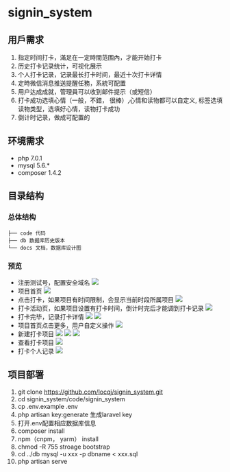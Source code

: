 # signin_system

## 用戶需求
1. 指定时间打卡，滿足在一定時間范围內，才能开始打卡
2. 历史打卡记录统计，可视化展示
3. 个人打卡记录，记录最长打卡时间，最近十次打卡详情
4. 定時微信消息推送提醒任務，系統可配置
5. 用户达成成就，管理員可以收到邮件提示（或短信）
6. 打卡成功选填心情（一般，不錯， 很棒）,心情和读物都可以自定义, 标签选填读物类型，选填好心情，读物打卡成功
7. 倒计时记录，做成可配置的

## 环境需求
* php 7.0.1
* mysql 5.6.*
* composer 1.4.2

## 目录结构

### 总体结构

```
├── code 代码
├── db 数据库历史版本
└── docs 文档，数据库设计图
```
### 预览
* 注册测试号，配置安全域名
![](ReadmeImg/0)
* 项目首页
![](ReadmeImg/1)
* 点击打卡，如果项目有时间限制，会显示当前时段所属项目
![](ReadmeImg/2)
* 打卡活动页，如果项目设置有打卡时间，倒计时完后才能调到打卡记录
![](ReadmeImg/3)
* 打卡完毕，记录打卡详情
![](ReadmeImg/4)
![](ReadmeImg/5)
* 项目首页点击更多，用户自定义操作
![](ReadmeImg/6)
* 新建打卡项目
![](ReadmeImg/9)
![](ReadmeImg/10)
![](ReadmeImg/11)
* 查看打卡项目
![](ReadmeImg/8)
* 打卡个人记录
![](ReadmeImg/12)










## 项目部署
1. git clone https://github.com/locqj/signin_system.git
2. cd signin_system/code/signin_system
3. cp .env.example .env
4. php artisan key:generate 生成laravel key
5. 打开.env配置相应数据库信息
6. composer install
7. npm（cnpm， yarm） install
8. chmod -R 755 stroage bootstrap
9. cd ../db mysql -u xxx -p dbname < xxx.sql
9. php artisan serve